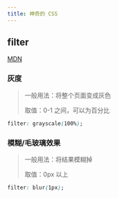 ```yaml
---
title: 神奇的 CSS
---
```


## filter
[MDN](https://developer.mozilla.org/zh-CN/docs/Web/CSS/filter)

### 灰度
> 一般用法：将整个页面变成灰色
>
> 取值：0-1 之间，可以为百分比

```css
filter: grayscale(100%);
```

### 模糊/毛玻璃效果
> 一般用法：将结果模糊掉
>
> 取值：0px 以上

```css
filter: blur(1px);
```
